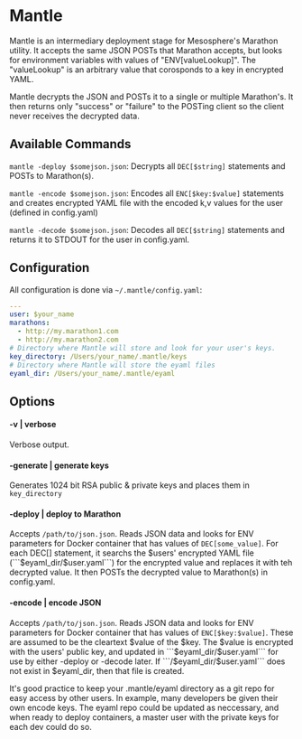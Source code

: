 # Mantle
Mantle is an intermediary deployment stage for Mesosphere's Marathon utility. It accepts the same JSON POSTs that Marathon accepts, but looks for environment variables with values of "ENV[valueLookup]". The "valueLookup" is an arbitrary value that corosponds to a key in encrypted YAML. 

Mantle decrypts the JSON and POSTs it to a single or multiple Marathon's. It then returns only "success" or "failure" to the POSTing client so the client never receives the decrypted data. 

## Available Commands

```mantle -deploy $somejson.json```: Decrypts all `DEC[$string]` statements and POSTs to Marathon(s).

```mantle -encode $somejson.json```: Encodes all `ENC[$key:$value]` statements and creates encrypted YAML file with the encoded k,v values for the user (defined in config.yaml)

```mantle -decode $somejson.json```: Decodes all `DEC[$string]` statements and returns it to STDOUT for the user in config.yaml.

## Configuration
All configuration is done via `~/.mantle/config.yaml`:

```yaml
---
user: $your_name
marathons:
  - http://my.marathon1.com
  - http://my.marathon2.com
# Directory where Mantle will store and look for your user's keys. 
key_directory: /Users/your_name/.mantle/keys
# Directory where Mantle will store the eyaml files
eyaml_dir: /Users/your_name/.mantle/eyaml
```

## Options

#### -v | verbose
Verbose output. 

#### -generate | generate keys
Generates 1024 bit RSA public & private keys and places them in ```key_directory```

#### -deploy | deploy to Marathon
Accepts ```/path/to/json.json```. Reads JSON data and looks for ENV parameters for Docker container that has values of ```DEC[some_value]```. For each DEC[] statement, it searchs the $users' encrypted YAML file (```$eyaml_dir/$user.yaml```) for the encrypted value and replaces it with teh decrypted value. It then POSTs the decrypted value to Marathon(s) in config.yaml.

#### -encode | encode JSON
Accepts ```/path/to/json.json```. Reads JSON data and looks for ENV parameters for Docker container that has values of ```ENC[$key:$value]```. These are assumed to be the cleartext $value of the $key. The $value is encrypted with the users' public key, and updated in ```$eyaml_dir/$user.yaml``` for use by either -deploy or -decode later. If ```/$eyaml_dir/$user.yaml``` does not exist in $eyaml_dir, then that file is created. 

It's good practice to keep your .mantle/eyaml directory as a git repo for easy access by other users. In example, many developers be given their own encode keys. The eyaml repo could be updated as neccessary, and when ready to deploy containers, a master user with the private keys for each dev could do so.  


